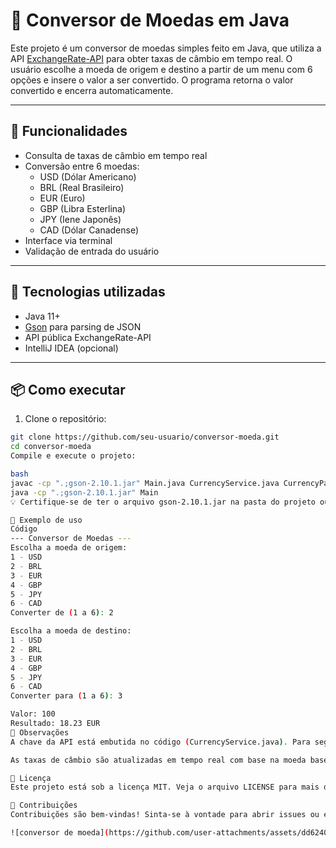 # 💱 Conversor de Moedas em Java

Este projeto é um conversor de moedas simples feito em Java, que utiliza a API [ExchangeRate-API](https://www.exchangerate-api.com/) para obter taxas de câmbio em tempo real. O usuário escolhe a moeda de origem e destino a partir de um menu com 6 opções e insere o valor a ser convertido. O programa retorna o valor convertido e encerra automaticamente.

---

## 🚀 Funcionalidades

- Consulta de taxas de câmbio em tempo real
- Conversão entre 6 moedas:
  - USD (Dólar Americano)
  - BRL (Real Brasileiro)
  - EUR (Euro)
  - GBP (Libra Esterlina)
  - JPY (Iene Japonês)
  - CAD (Dólar Canadense)
- Interface via terminal
- Validação de entrada do usuário

---

## 🧰 Tecnologias utilizadas

- Java 11+
- [Gson](https://github.com/google/gson) para parsing de JSON
- API pública ExchangeRate-API
- IntelliJ IDEA (opcional)

---

## 📦 Como executar

1. Clone o repositório:

```bash
git clone https://github.com/seu-usuario/conversor-moeda.git
cd conversor-moeda
Compile e execute o projeto:

bash
javac -cp ".;gson-2.10.1.jar" Main.java CurrencyService.java CurrencyParser.java CurrencyConverter.java
java -cp ".;gson-2.10.1.jar" Main
💡 Certifique-se de ter o arquivo gson-2.10.1.jar na pasta do projeto ou adicione via Maven/Gradle.

📝 Exemplo de uso
Código
--- Conversor de Moedas ---
Escolha a moeda de origem:
1 - USD
2 - BRL
3 - EUR
4 - GBP
5 - JPY
6 - CAD
Converter de (1 a 6): 2

Escolha a moeda de destino:
1 - USD
2 - BRL
3 - EUR
4 - GBP
5 - JPY
6 - CAD
Converter para (1 a 6): 3

Valor: 100
Resultado: 18.23 EUR
📌 Observações
A chave da API está embutida no código (CurrencyService.java). Para segurança, substitua por uma variável de ambiente em produção.

As taxas de câmbio são atualizadas em tempo real com base na moeda base USD.

📄 Licença
Este projeto está sob a licença MIT. Veja o arquivo LICENSE para mais detalhes.

🤝 Contribuições
Contribuições são bem-vindas! Sinta-se à vontade para abrir issues ou enviar pull requests.

![conversor de moeda](https://github.com/user-attachments/assets/dd6240f0-6733-4ff4-8d69-2b5055d7f692)
